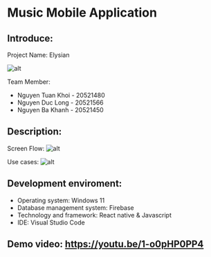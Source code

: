 # Music Mobile Application
## Introduce:
Project Name: Elysian 

![alt](https://github.com/longdepchai173/Space/blob/main/app/img/logo1.png)

Team Member:
* Nguyen Tuan Khoi - 20521480
* Nguyen Duc Long - 20521566
* Nguyen Ba Khanh - 20521450
## Description: 

Screen Flow: 
![alt](https://github.com/longdepchai173/Space/blob/main/app/img/Sodomanhinh.png)

Use cases:
![alt](https://github.com/longdepchai173/Space/blob/main/app/img/UsecaseMusicApp.png)

## Development enviroment:
  - Operating system: Windows 11
  - Database management system: Firebase
  - Technology and framework: React native & Javascript
  - IDE: Visual Studio Code
 
## Demo video: https://youtu.be/1-o0pHP0PP4
